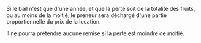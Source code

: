   
 Si le bail n'est que d'une année, et que la perte soit de la totalité des fruits, ou au moins de la moitié, le preneur sera déchargé d'une partie proportionnelle du prix de la location.  

  
 Il ne pourra prétendre aucune remise si la perte est moindre de moitié.  
